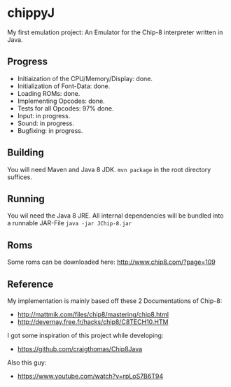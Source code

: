 # chippyJ

My first emulation project: An Emulator for the Chip-8 interpreter written in Java.

## Progress
- Initiaization of the CPU/Memory/Display: done.
- Initialization of Font-Data: done.
- Loading ROMs: done.
- Implementing Opcodes: done.
- Tests for all Opcodes: 97% done.
- Input: in progress.
- Sound: in progress.
- Bugfixing: in progress.


##  Building
You will need Maven and Java 8 JDK. ```mvn package``` in the root directory suffices.

## Running
You wil need the Java 8 JRE. All internal dependencies will be bundled into a runnable JAR-File
```java -jar JChip-8.jar```
## Roms
Some roms can be downloaded here: http://www.chip8.com/?page=109
## Reference
My implementation is mainly based off these 2 Documentations of Chip-8:
- http://mattmik.com/files/chip8/mastering/chip8.html
- http://devernay.free.fr/hacks/chip8/C8TECH10.HTM

I got some inspiration of this project while developing:
- https://github.com/craigthomas/Chip8Java

Also this guy:
- https://www.youtube.com/watch?v=rpLoS7B6T94



